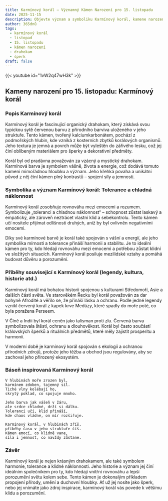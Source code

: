 ```yaml
---
title: Karmínový korál – Významný Kámen Narození pro 15. listopadu
date: 2025-11-15
description: Objevte význam a symboliku Karmínový korál, kamene narození pro 15. listopadu, který symbolizuje Tolerance a chladná náklonnost. Přečtěte si legendy a inspirující příběhy.
author: 365dnů
tags:
  - karmínový korál
  - listopad
  - 15. listopadu
  - kámen narození
  - drahokam
  - šperk
draft: false
---
```


{{< youtube id="1vW2q47wH3k" >}}

## Kameny narození pro 15. listopadu: Karmínový korál

### Popis Karmínový korál

Karmínový korál je fascinující organický drahokam, který získává svou typickou sytě červenou barvu z přírodního barviva uloženého v jeho struktuře. Tento kámen, tvořený kalciumkarbonátem, pochází z podmořských hlubin, kde vzniká z kosterních zbytků korálových organismů. Jeho textura je jemná a povrch může být vyleštěn do zářivého lesku, což jej činí oblíbeným materiálem pro šperky a dekorativní předměty.

Korál byl od pradávna považován za vzácný a mystický drahokam. Karmínová barva je symbolem vášně, života a energie, což dodává tomuto kameni mimořádnou hloubku a význam. Jeho křehká povaha a unikátní původ z něj činí kámen plný kontrastů – spojení síly a jemnosti.

### Symbolika a význam Karmínový korál: Tolerance a chladná náklonnost

Karmínový korál zosobňuje rovnováhu mezi emocemi a rozumem. Symbolizuje „toleranci a chladnou náklonnost“ – schopnost zůstat laskavý a empatický, ale zároveň neztrácet vlastní klid a sebekontrolu. Tento kámen učí nositele přijímat odlišnosti druhých, aniž by byl ovlivněn negativními emocemi.

Díky své karmínové barvě je korál také spojován s vášní a energií, ale jeho symbolika mírnosti a tolerance přináší harmonii a stabilitu. Je to ideální kámen pro ty, kdo hledají rovnováhu mezi emocemi a potřebou zůstat klidní ve složitých situacích. Karmínový korál posiluje mezilidské vztahy a pomáhá budovat důvěru a porozumění.

### Příběhy související s Karmínový korál (legendy, kultura, historie atd.)

Karmínový korál má bohatou historii spojenou s kulturami Středomoří, Asie a dalších částí světa. Ve starověkém Řecku byl korál považován za dar bohyně Afrodité a věřilo se, že přináší lásku a ochranu. Podle jedné legendy vznikl červený korál z kapek krve Medúzy, které spadly do moře poté, co byla poražena Perseem.

V Číně a Indii byl korál ceněn jako talisman proti zlu. Červená barva symbolizovala štěstí, ochranu a dlouhověkost. Korál byl často součástí královských šperků a rituálních předmětů, které měly zajistit prosperitu a harmonii.

V moderní době je karmínový korál spojován s ekologií a ochranou přírodních zdrojů, protože jeho těžba a obchod jsou regulovány, aby se zachoval jeho přirozený ekosystém.

### Báseň inspirovaná Karmínový korál

```
V hlubinách moře zrozen byl,  
karmínem zdoben, tajemný síl.  
Tiché vlny kolébají ho,  
skrytý poklad, co spojuje mnoho.

Jeho barva jak vášeň v žáru,  
ale srdce chladné, drží si dálku.  
Toleranci učí, klid přináší,  
kde chaos vládne, on mír rozšiřuje.

Karmínový korál, v hlubinách zříš,  
příběhy času v jeho struktuře číš.  
Kámen emocí, co klidně vane,  
síla i jemnost, co navždy zůstane.
```

### Závěr

Karmínový korál je nejen krásným drahokamem, ale také symbolem harmonie, tolerance a klidné náklonnosti. Jeho historie a význam jej činí ideálním společníkem pro ty, kdo hledají vnitřní rovnováhu a lepší porozumění světu kolem sebe. Tento kámen je dokonalým příkladem propojení přírody, umění a duchovní hloubky. Ať už jej nosíte jako šperk, nebo jej vnímáte jako zdroj inspirace, karmínový korál vás povede k většímu klidu a porozumění.